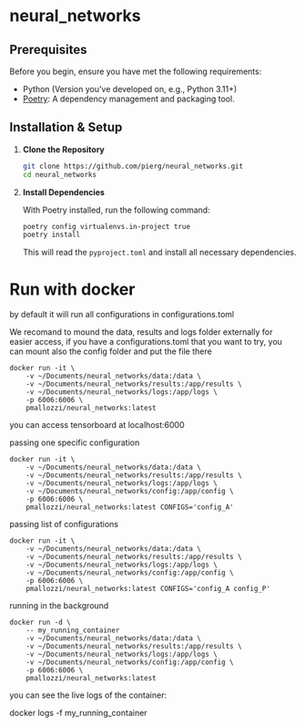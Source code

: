 # neural_networks



## Prerequisites

Before you begin, ensure you have met the following requirements:

- Python (Version you've developed on, e.g., Python 3.11+)
- [Poetry](https://python-poetry.org/docs/): A dependency management and packaging tool.



## Installation & Setup

1. **Clone the Repository**

   ```bash
   git clone https://github.com/pierg/neural_networks.git
   cd neural_networks
   ```

2. **Install Dependencies**

   With Poetry installed, run the following command:

   ```bash
   poetry config virtualenvs.in-project true
   poetry install
   ```

   This will read the `pyproject.toml` and install all necessary dependencies.



# Run with docker

by default it will run all configurations in configurations.toml

We recomand to mound the data, results and logs folder externally for easier access, if you have a configurations.toml that you want to try, you can mount also the config folder and put the file there


```
docker run -it \
    -v ~/Documents/neural_networks/data:/data \
    -v ~/Documents/neural_networks/results:/app/results \
    -v ~/Documents/neural_networks/logs:/app/logs \
    -p 6006:6006 \
    pmallozzi/neural_networks:latest
```

you can access tensorboard at localhost:6000

passing one specific configuration

```
docker run -it \
    -v ~/Documents/neural_networks/data:/data \
    -v ~/Documents/neural_networks/results:/app/results \
    -v ~/Documents/neural_networks/logs:/app/logs \
    -v ~/Documents/neural_networks/config:/app/config \
    -p 6006:6006 \
    pmallozzi/neural_networks:latest CONFIGS='config_A'
```

passing list of configurations
```
docker run -it \
    -v ~/Documents/neural_networks/data:/data \
    -v ~/Documents/neural_networks/results:/app/results \
    -v ~/Documents/neural_networks/logs:/app/logs \
    -v ~/Documents/neural_networks/config:/app/config \
    -p 6006:6006 \
    pmallozzi/neural_networks:latest CONFIGS='config_A config_P'
```

running in the background

```
docker run -d \
    -- my_running_container
    -v ~/Documents/neural_networks/data:/data \
    -v ~/Documents/neural_networks/results:/app/results \
    -v ~/Documents/neural_networks/logs:/app/logs \
    -v ~/Documents/neural_networks/config:/app/config \
    -p 6006:6006 \
    pmallozzi/neural_networks:latest
```

you can see the live logs of the container:

docker logs -f my_running_container
